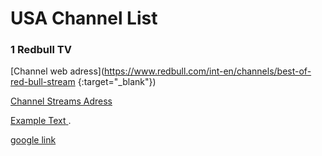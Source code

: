 # USA Channel List

### 1 Redbull TV
[Channel web adress](https://www.redbull.com/int-en/channels/best-of-red-bull-stream {:target="_blank"})
  
[Channel Streams Adress](https://rbmn-live.akamaized.net/hls/live/590964/BoRB-AT/master.m3u8)
  
<a href="https://example.com" target="_blank" rel="noopener"><span>Example Text</span> </a>.

<a href="https://google.com" target="_blank">google link</a>
